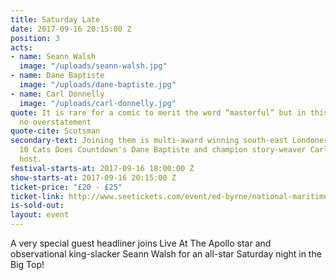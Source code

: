```yaml
---
title: Saturday Late
date: 2017-09-16 20:15:00 Z
position: 3
acts:
- name: Seann Walsh
  image: "/uploads/seann-walsh.jpg"
- name: Dane Baptiste
  image: "/uploads/dane-baptiste.jpg"
- name: Carl Donnelly
  image: "/uploads/carl-donnelly.jpg"
quote: It is rare for a comic to merit the word “masterful” but in this case it is
  no overstatement
quote-cite: Scotsman
secondary-text: Joining them is multi-award winning south-east Londoner, 8 Out Of
  10 Cats Does Countdown's Dane Baptiste and champion story-weaver Carl Donnelly as
  host.
festival-starts-at: 2017-09-16 18:00:00 Z
show-starts-at: 2017-09-16 20:15:00 Z
ticket-price: "£20 - £25"
ticket-link: http://www.seetickets.com/event/ed-byrne/national-maritime-museum/1121012/
is-sold-out: 
layout: event
---
```


A very special guest headliner joins Live At The Apollo star and observational king-slacker Seann Walsh for an all-star Saturday night in the Big Top!